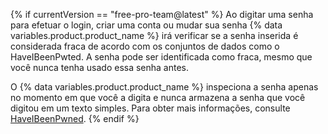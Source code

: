 {% if currentVersion == "free-pro-team@latest" %}
Ao digitar uma senha para efetuar o login, criar uma conta ou mudar sua senha
{% data variables.product.product_name %} irá verificar se a senha inserida é considerada fraca de acordo com os conjuntos de dados como o HaveIBeenPwted. A senha pode ser identificada como fraca, mesmo que você nunca tenha usado essa senha antes.

O {% data variables.product.product_name %} inspeciona a senha apenas no momento em que você a digita e nunca armazena a senha que você digitou em um texto simples. Para obter mais informações, consulte [HaveIBeenPwned](https://haveibeenpwned.com/).
{% endif %}

